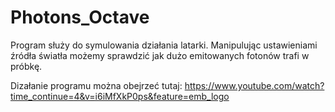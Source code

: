 # Photons_Octave

Program służy do symulowania działania latarki. Manipulując ustawieniami źródła światła możemy sprawdzić jak dużo emitowanych fotonów trafi w próbkę.

Dizałanie programu można obejrzeć tutaj: https://www.youtube.com/watch?time_continue=4&v=i6iMfXkP0ps&feature=emb_logo
